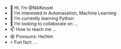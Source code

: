 - 👋 Hi, I’m @NikKessel
- 👀 I’m interested in Automasation, Machine Learning
- 🌱 I’m currently learning Python
- 💞️ I’m looking to collaborate on ...
- 📫 How to reach me ...
- 😄 Pronouns: He/him
- ⚡ Fun fact: ...

<!---
NikKessel/NikKessel is a ✨ special ✨ repository because its `README.md` (this file) appears on your GitHub profile.
You can click the Preview link to take a look at your changes.
--->
